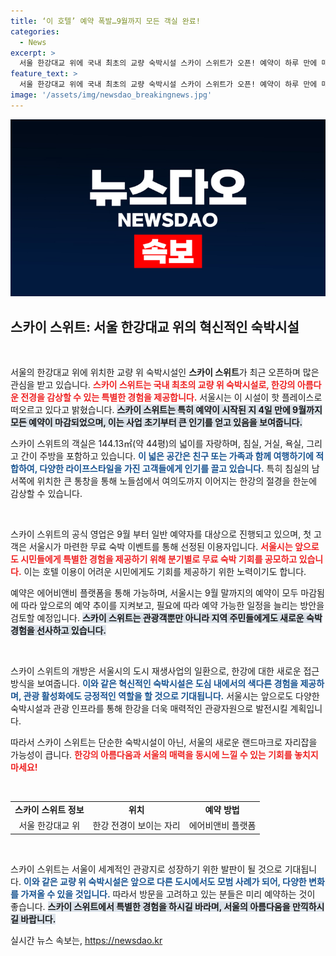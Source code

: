 ```yaml
---
title: ‘이 호텔’ 예약 폭발…9월까지 모든 객실 완료!
categories:
  - News
excerpt: >
  서울 한강대교 위에 국내 최초의 교량 숙박시설 스카이 스위트가 오픈! 예약이 하루 만에 매진된 핫한 명소로, 환상적인 한강 전경을 즐길 수 있는 특별한 경험을 제공합니다.
feature_text: >
  서울 한강대교 위에 국내 최초의 교량 숙박시설 스카이 스위트가 오픈! 예약이 하루 만에 매진된 핫한 명소로, 환상적인 한강 전경을 즐길 수 있는 특별한 경험을 제공합니다.
image: '/assets/img/newsdao_breakingnews.jpg'
---
```


<p><img src="/assets/img/newsdao_breakingnews.jpg" alt="cryptoinkorea 속보" /></p>

<h2 data-ke-size="size26">스카이 스위트: 서울 한강대교 위의 혁신적인 숙박시설</h2>

<p data-ke-size="size16">&nbsp;</p> 

<p>서울의 한강대교 위에 위치한 교량 위 숙박시설인 <b>스카이 스위트</b>가 최근 오픈하며 많은 관심을 받고 있습니다. <b><span style="color: #ee2323;">스카이 스위트는 국내 최초의 교량 위 숙박시설로, 한강의 아름다운 전경을 감상할 수 있는 특별한 경험을 제공합니다.</span></b> 서울시는 이 시설이 핫 플레이스로 떠오르고 있다고 밝혔습니다. <b><span style="background-color: #21538527;">스카이 스위트는 특히 예약이 시작된 지 4일 만에 9월까지 모든 예약이 마감되었으며, 이는 사업 초기부터 큰 인기를 얻고 있음을 보여줍니다.</span></b> </p>

<p>스카이 스위트의 객실은 144.13㎡(약 44평)의 넓이를 자랑하며, 침실, 거실, 욕실, 그리고 간이 주방을 포함하고 있습니다. <b><span style="color: #1a5490;">이 넓은 공간은 친구 또는 가족과 함께 여행하기에 적합하여, 다양한 라이프스타일을 가진 고객들에게 인기를 끌고 있습니다.</span></b> 특히 침실의 남서쪽에 위치한 큰 통창을 통해 노들섬에서 여의도까지 이어지는 한강의 절경을 한눈에 감상할 수 있습니다. </p>

<p data-ke-size="size16">&nbsp;</p> 

<p>스카이 스위트의 공식 영업은 9월 부터 일반 예약자를 대상으로 진행되고 있으며, 첫 고객은 서울시가 마련한 무료 숙박 이벤트를 통해 선정된 이용자입니다. <b><span style="color: #ee2323;">서울시는 앞으로도 시민들에게 특별한 경험을 제공하기 위해 분기별로 무료 숙박 기회를 공모하고 있습니다.</span></b> 이는 호텔 이용이 어려운 시민에게도 기회를 제공하기 위한 노력이기도 합니다.</p>

<p>예약은 에어비앤비 플랫폼을 통해 가능하며, 서울시는 9월 말까지의 예약이 모두 마감됨에 따라 앞으로의 예약 추이를 지켜보고, 필요에 따라 예약 가능한 일정을 늘리는 방안을 검토할 예정입니다. <b><span style="background-color: #21538527;">스카이 스위트는 관광객뿐만 아니라 지역 주민들에게도 새로운 숙박 경험을 선사하고 있습니다.</span></b> </p>

<p data-ke-size="size16">&nbsp;</p> 

<p>스카이 스위트의 개방은 서울시의 도시 재생사업의 일환으로, 한강에 대한 새로운 접근 방식을 보여줍니다. <b><span style="color: #1a5490;">이와 같은 혁신적인 숙박시설은 도심 내에서의 색다른 경험을 제공하며, 관광 활성화에도 긍정적인 역할을 할 것으로 기대됩니다.</span></b> 서울시는 앞으로도 다양한 숙박시설과 관광 인프라를 통해 한강을 더욱 매력적인 관광자원으로 발전시킬 계획입니다.</p>

<p>따라서 스카이 스위트는 단순한 숙박시설이 아닌, 서울의 새로운 랜드마크로 자리잡을 가능성이 큽니다. <b><span style="color: #ee2323;">한강의 아름다움과 서울의 매력을 동시에 느낄 수 있는 기회를 놓치지 마세요!</span></b> </p>

<p data-ke-size="size16">&nbsp;</p>

<table style="width: 100%; border-collapse: collapse;">
<tr>
<td style="text-align: center; height: 17px;"><b>스카이 스위트 정보</b></td>
<td style="text-align: center; height: 17px;"><b>위치</b></td>
<td style="text-align: center; height: 17px;"><b>예약 방법</b></td>
</tr>
<tr>
<td style="text-align: center; height: 17px;">서울 한강대교 위</td>
<td style="text-align: center; height: 17px;">한강 전경이 보이는 자리</td>
<td style="text-align: center; height: 17px;">에어비앤비 플랫폼</td>
</tr>
</table>

<p data-ke-size="size16">&nbsp;</p> 

<p>스카이 스위트는 서울이 세계적인 관광지로 성장하기 위한 발판이 될 것으로 기대됩니다. <b><span style="color: #1a5490;">이와 같은 교량 위 숙박시설은 앞으로 다른 도시에서도 모범 사례가 되어, 다양한 변화를 가져올 수 있을 것입니다.</span></b> 따라서 방문을 고려하고 있는 분들은 미리 예약하는 것이 좋습니다. <b><span style="background-color: #21538527;">스카이 스위트에서 특별한 경험을 하시길 바라며, 서울의 아름다움을 만끽하시길 바랍니다.</span></b></p>
실시간 뉴스 속보는, <a href="https://newsdao.kr" rel="dofollow">https://newsdao.kr</a>


